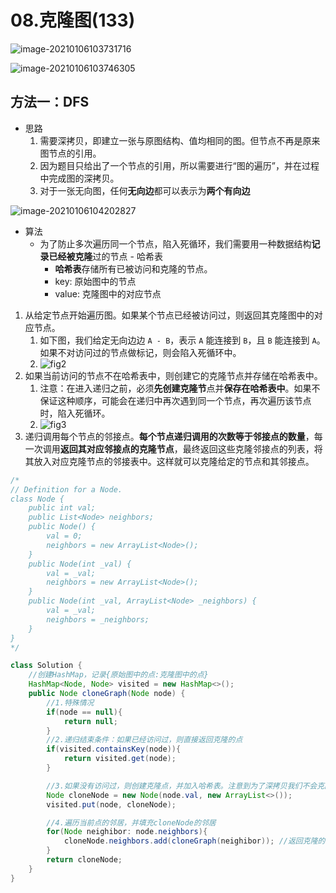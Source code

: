 # 08.克隆图(133)

![image-20210106103731716](https://raw.githubusercontent.com/TWDH/Leetcode-From-Zero/pictures/img/image-20210106103731716.png)

![image-20210106103746305](https://raw.githubusercontent.com/TWDH/Leetcode-From-Zero/pictures/img/image-20210106103746305.png)

## 方法一：DFS

* 思路
  1. 需要深拷贝，即建立一张与原图结构、值均相同的图。但节点不再是原来图节点的引用。
  2. 因为题目只给出了一个节点的引用，所以需要进行“图的遍历”，并在过程中完成图的深拷贝。
  3. 对于一张无向图，任何**无向边**都可以表示为**两个有向边**

![image-20210106104202827](https://raw.githubusercontent.com/TWDH/Leetcode-From-Zero/pictures/img/image-20210106104202827.png)

* 算法
  * 为了防止多次遍历同一个节点，陷入死循环，我们需要用一种数据结构**记录已经被克隆**过的节点 - 哈希表
    * **哈希表**存储所有已被访问和克隆的节点。
    * key: 原始图中的节点
    * value: 克隆图中的对应节点

1. 从给定节点开始遍历图。如果某个节点已经被访问过，则返回其克隆图中的对应节点。
   1. 如下图，我们给定无向边边 `A - B`，表示 `A` 能连接到 `B`，且 `B` 能连接到 `A`。如果不对访问过的节点做标记，则会陷入死循环中。
   2. ![fig2](https://assets.leetcode-cn.com/solution-static/133/2.png)
2. 如果当前访问的节点不在哈希表中，则创建它的克隆节点并存储在哈希表中。
   1. 注意：在进入递归之前，必须**先创建克隆节**点并**保存在哈希表中**。如果不保证这种顺序，可能会在递归中再次遇到同一个节点，再次遍历该节点时，陷入死循环。
   2. ![fig3](https://assets.leetcode-cn.com/solution-static/133/3.png)
3. 递归调用每个节点的邻接点。**每个节点递归调用的次数等于邻接点的数量**，每一次调用**返回其对应邻接点的克隆节点**，最终返回这些克隆邻接点的列表，将其放入对应克隆节点的邻接表中。这样就可以克隆给定的节点和其邻接点。


```java
/*
// Definition for a Node.
class Node {
    public int val;
    public List<Node> neighbors;
    public Node() {
        val = 0;
        neighbors = new ArrayList<Node>();
    }
    public Node(int _val) {
        val = _val;
        neighbors = new ArrayList<Node>();
    }
    public Node(int _val, ArrayList<Node> _neighbors) {
        val = _val;
        neighbors = _neighbors;
    }
}
*/

class Solution {
    //创建HashMap，记录{原始图中的点:克隆图中的点}
    HashMap<Node, Node> visited = new HashMap<>();
    public Node cloneGraph(Node node) {
        //1.特殊情况
        if(node == null){
            return null;
        }
        //2.递归结束条件：如果已经访问过，则直接返回克隆的点
        if(visited.containsKey(node)){
            return visited.get(node);
        }

        //3.如果没有访问过，则创建克隆点，并加入哈希表。注意到为了深拷贝我们不会克隆它的邻居的列表
        Node cloneNode = new Node(node.val, new ArrayList<>());
        visited.put(node, cloneNode);

        //4.遍历当前点的邻居，并填充cloneNode的邻居
        for(Node neighibor: node.neighbors){
            cloneNode.neighbors.add(cloneGraph(neighibor)); //返回克隆的neighbor
        } 
        return cloneNode;
    }
}
```






















